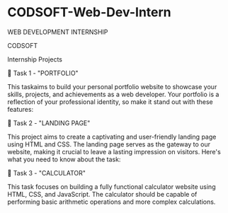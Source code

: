 # CODSOFT-Web-Dev-Intern
WEB DEVELOPMENT INTERNSHIP 

CODSOFT

Internship Projects

📁 Task 1 - "PORTFOLIO"

This taskaims to build your personal portfolio website to showcase your skills, projects, and achievements as a web developer. Your portfolio is a reflection of your professional identity, so make it stand out with these features:

📄 Task 2 - "LANDING PAGE"

This project aims to create a captivating and user-friendly landing page using HTML and CSS. The landing page serves as the gateway to our website, making it crucial to leave a lasting impression on visitors. Here's what you need to know about the task:

🧮 Task 3 - "CALCULATOR"

This task focuses on building a fully functional calculator website using HTML, CSS, and JavaScript. The calculator should be capable of performing basic arithmetic operations and more complex calculations.

